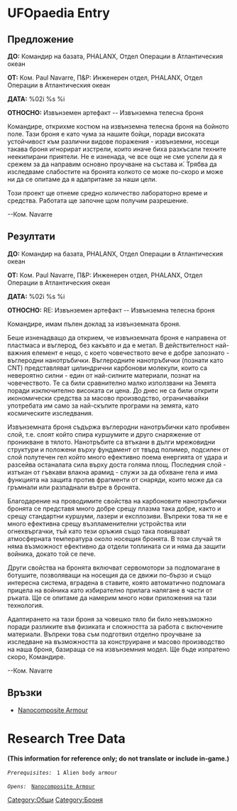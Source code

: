 # UFOpaedia Entry

## Предложение

**ДО:** Командир на базата, PHALANX, Отдел Операции в Атлантическия
океан

**ОТ:** Ком. Paul Navarre, П&Р: Инженерен отдел, PHALANX, Отдел Операции
в Атлантическия океан

**ДАТА:** %02i %s %i

**ОТНОСНО:** Извънземен артефакт -- Извънземна телесна броня

Командире, открихме костюм на извънземна телесна броня на бойното поле.
Тази броня е като чума за нашите бойци, поради високата устойчивост към
различни видове поражения - извънземни, носещи такава броня игнорират
изстрели, които иначе биха разкъсали техните неекипирани приятели. Не е
изненада, че все още не сме успели да я срежем за да направим основно
проучване на състава и́. Трябва да изследваме слабостите на бронята
колкото се може по-скоро и може ни да се опитаме да я адапритаме за наши
цели.

Този проект ще отнеме средно количество лабораторно време и средства.
Работата ще започне щом получим разрешение.

--Ком. Navarre

## Резултати

**ДО:** Командир на базата, PHALANX, Отдел Операции в Атлантическия
океан

**ОТ:** Ком. Paul Navarre, П&Р: Инженерен отдел, PHALANX, Отдел Операции
в Атлантическия океан

**ДАТА:** %02i %s %i

**ОТНОСНО:** RE: Извънземен артефакт -- Извънземна телесна броня

Командире, имам пълен доклад за извънземната броня.

Беше изненадващо да открием, че извънземната броня е направена от
пластмаса и въглерод, без какъвто и да е метал. В действителност
най-важния елемент е нещо, с което човечеството вече е добре запознато -
въглеродни нанотръбички. Въглеродните нанотръбички (познати като CNT)
представляват цилиндрични карбонови молекули, които са невероятно
силни - един от най-силните материали, познат на човечеството. Те са
били сравнително малко използвани на Земята поради изключително високата
си цена. До днес не са били открити икономически средства за масово
производство, ограничавайки употребата им само за най-скъпите програми
на земята, като космическите изследвания.

Извънземната броня съдържа въглеродни нанотръбички като пробивен слой,
т.е. слоят който спира куршумите и друго снаряжение от проникване в
тялото. Нанотръбите са втъкани в дълги мрежовидни структури и положени
върху фундамент от твърд полимер, подсилен от слой полутечен гел който
много ефективно поема енергията от удара и разсейва останалата сила
върху доста голяма площ. Последния слой - изтъкан от гъвкави влакна
арамид - служи за да обхване гела и има функцията на защита против
фрагменти от снаряди, които може да са гръмнали или разпаднали вътре в
бронята.

Благодарение на проводимите свойства на карбоновите нанотръбички бронята
се представя много добре срещу плазма така добре, както и срещу
стандартни куршуми, лазери и експлозиви. Въпреки това тя не е много
ефективна срещу възпламенителни устройства или огнехвъргачки, тъй като
тези оръжия също така повишават атмосферната температура около носещия
бронята. В този случай тя няма възможност ефективно да отдели топлината
си и няма да защити войника, докато той се пече.

Други свойства на бронята включват сервомотори за подпомагане в
ботушите, позволяващи на носещия да се движи по-бързо и също интересна
система, вградена в ставите, която автоматично подпомага прицела на
войника като избирателно прилага налягане в части от ръката. Ще се
опитаме да намерим много нови приложения на тази технология.

Адаптирането на тази броня за човешко тяло би било невъзможно поради
разликите във физиката и сложността за работа с включените материали.
Въпреки това съм подготвил отделно проучване за изследване на
възможността за конструиране и масово производство на наша броня,
базираща се на извънземния модел. Ще бъде изпратено скоро, Командире.

--Ком. Navarre

## Връзки

- [Nanocomposite
  Armour](Equipment/Armour/Nanocomposite_Armour "wikilink")

# Research Tree Data

**(This information for reference only; do not translate or include
in-game.)**

*`Prerequisites:`*
` 1 Alien body armour`

*`Opens:`*
` `[`Nanocomposite Armour`](Equipment/Armour/Nanocomposite_Armour "wikilink")

[Category:Общи](Category:Общи "wikilink")
[Category:Броня](Category:Броня "wikilink")